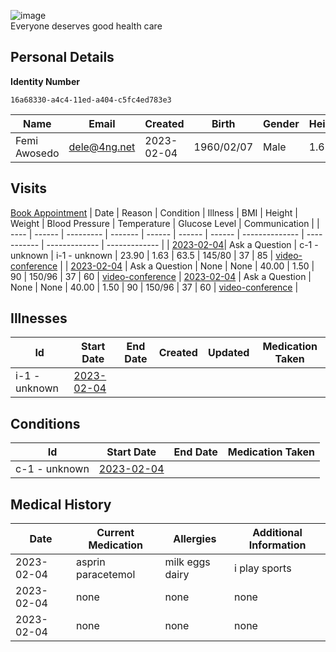 
![image](https://user-images.githubusercontent.com/110731/191966461-b80f054f-0bb3-41b5-b549-10c34c46387b.png)  
Everyone deserves good health care

## Personal Details

**Identity Number**
````
16a68330-a4c4-11ed-a404-c5fc4ed783e3  
````

| Name | Email | Created | Birth | Gender | Height |
| ---- | ----- | ------- | ----- | ------ | ------ |
| Femi Awosedo| <dele@4ng.net> | 2023-02-04   | 1960/02/07| Male | 1.63 |

## Visits
[Book Appointment](https://github.com/project-deserve/clinic-alpha-one/issues/new?assignees=&labels=appointment&template=book-appointment.yml)
| Date | Reason | Condition | Illness | BMI    | Height | Weight | Blood Pressure | Temperature | Glucose Level | Communication | 
| ---- | ------ | --------- | ------- | ------ | ------ | ------ | -------------- | ----------- | ------------- | ------------- | 
| <a href="https://github.com/project-deserve/clinic-alpha-one/issues/107">2023-02-04</a>| Ask a Question | c-1 - unknown    | i-1 - unknown  | 23.90 | 1.63 | 63.5 | 145/80          | 37       | 85         | [video-conference](https://pade.chat:5443/ofmeet/16a68330-a4c4-11ed-a404-c5fc4ed783e3-107)       | 
| <a href="https://github.com/project-deserve/clinic-alpha-one/issues/108">2023-02-04</a> | Ask a Question | None | None | 40.00 | 1.50 | 90 | 150/96 | 37 | 60 | [video-conference](https://pade.chat:5443/ofmeet/16a68330-a4c4-11ed-a404-c5fc4ed783e3-108) 
| <a href="https://github.com/project-deserve/clinic-alpha-one/issues/109">2023-02-04</a> | Ask a Question | None | None | 40.00 | 1.50 | 90 | 150/96 | 37 | 60 | [video-conference](https://pade.chat:5443/ofmeet/16a68330-a4c4-11ed-a404-c5fc4ed783e3-109) |
## Illnesses

| Id    | Start Date | End Date | Created | Updated | Medication Taken | 
| ---   | ---------- | -------- | ------- | ------- | ---------------- | 
| i-1 - unknown| <a href="https://github.com/project-deserve/clinic-alpha-one/issues/107">2023-02-04</a>      |          |         |         |                  | 

## Conditions

| Id    | Start Date | End Date | Medication Taken | 
| ---   | ---------- | -------- | ---------------- | 
| c-1 - unknown| <a href="https://github.com/project-deserve/clinic-alpha-one/issues/107">2023-02-04</a>      |          |                  | 

## Medical History

| Date  | Current Medication | Allergies | Additional Information | 
| ----- | ------------------ | --------- | ---------------------- | 
| 2023-02-04| asprin paracetemol              | milk eggs dairy    |  i play sports               |
| 2023-02-04| none              | none    |  none               
| 2023-02-04| none              | none    |  none               | 